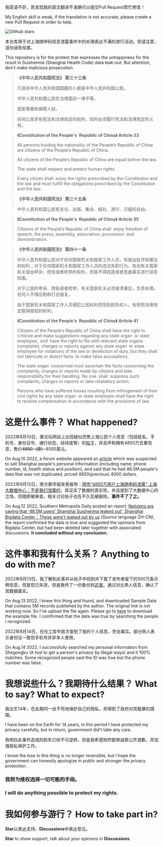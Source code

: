 我英语不好，若发现我的英文翻译不准确可以提交Pull Request帮忙修改！

My English skill is weak, if the translation is not accurate, please create a new Pull Request in order to help.

![Github stars](https://img.shields.io/github/stars/MineCreeper86/SuishenmaProtest.svg)

本仓库用于对上海随申码信息泄露事件中的处理表达不满的游行活动。但请注意，请勿诬告陷害。

This repository is for the protest that expresses the unhappiness for the result in Suishenma (Shanghai Health Code) data leak-out. But attention, don't make malicious prosecution.

> **《中华人民共和国宪法》 第三十三条**
> 
> 凡具有中华人民共和国国籍的人都是中华人民共和国公民。
> 
> 中华人民共和国公民在法律面前一律平等。
> 
> 国家尊重和保障人权。
> 
> 任何公民享有宪法和法律规定的权利，同时必须履行宪法和法律规定的义务。

> **《Constitution of the People's Republic of China》 Article 33**
> 
> All persons holding the nationality of the People’s Republic of China are citizens of the People’s Republic of China.
> 
> All citizens of the People’s Republic of China are equal before the law.
> 
> The state shall respect and protect human rights.
> 
> Every citizen shall enjoy the rights prescribed by the Constitution and the law and must fulfill the obligations prescribed by the Constitution and the law.

> **《中华人民共和国宪法》 第三十五条**
> 
> 中华人民共和国公民有言论、出版、集会、结社、游行、示威的自由。

> **《Constitution of the People's Republic of China》 Article 35**
> 
> Citizens of the People’s Republic of China shall enjoy freedom of speech, the press, assembly, association, procession and demonstration.

> **《中华人民共和国宪法》 第四十一条**
> 
> 中华人民共和国公民对于任何国家机关和国家工作人员，有提出批评和建议的权利；对于任何国家机关和国家工作人员的违法失职行为，有向有关国家机关提出申诉、控告或者检举的权利，但是不得捏造或者歪曲事实进行诬告陷害。
> 
> 对于公民的申诉、控告或者检举，有关国家机关必须查清事实，负责处理。任何人不得压制和打击报复。
> 
> 由于国家机关和国家工作人员侵犯公民权利而受到损失的人，有依照法律规定取得赔偿的权利。

> **《Constitution of the People's Republic of China》 Article 41**
> 
> Citizens of the People’s Republic of China shall have the right to criticize and make suggestions regarding any state organ or state employee, and have the right to file with relevant state organs complaints, charges or reports against any state organ or state employee for violations of the law or dereliction of duty, but they shall not fabricate or distort facts to make false accusations.
> 
> The state organ concerned must ascertain the facts concerning the complaints, charges or reports made by citizens and take responsibility for their handling. No one shall suppress such complaints, charges or reports or take retaliatory action.
> 
> Persons who have suffered losses resulting from infringement of their civil rights by any state organ or state employee shall have the right to receive compensation in accordance with the provisions of law.

# 这是什么事件？ What happened?

2022年8月10日，某论坛网站上出现疑似兜售上海公民个人信息（包括姓名、手机号、身份证号、通行状态、经纬度等）的[帖子](https://breached.to/Thread-VERIFIED-Shanghai-Suishenma-%E9%9A%8F%E7%94%B3%E7%A0%81-QR-code-48-5M-unique-users)，并且声称拥有4850万去重信息，售价~~4850（原）~~4000美元。

On Aug.10 2022, a forum website appeared an [article](https://breached.to/Thread-VERIFIED-Shanghai-Suishenma-%E9%9A%8F%E7%94%B3%E7%A0%81-QR-code-48-5M-unique-users) which was suspected to sell Shanghai people's personal information (including name, phone number, id, health status and position), and said that he had 48.5M people's data that was not duplicated, priced 4850(previous) 4000 dollars.

2022年8月12日，南方都市报发表报导：[网传“4850万用户上海随申码泄露” 上海大数据中心：不是我们泄露的](https://chinadigitaltimes.net/chinese/685610.html)，其证实了数据的真实性，并且提到了大数据中心的立场，但随即被审查，相关讨论帖子也在不久后被删除。**事件不了了之。**

On Aug.12 2022, Southern Metropolis Daily posted an report: [Netizens are saying that '48.5M users' Shanghai Suishenma leaked out', Shanghai Bigdata Center：These were't leaked out by us](https://chinadigitaltimes.net/chinese/685610.html) (Source language ZH-CN), the report confirmed the data is true and suggested the opinions from Bigdata Center, but had been deleted later together with associated discussions. **It concluded without any conclusion.**

# 这件事和我有什么关系？ Anything to do with me?

2022年8月13日，我了解到此事并从帖子中找到并下载了发布者留下的500万条示例信息，但是现已失效，但是我传了一份备份到[这里](https://mega.nz/file/BTNxhZbS#gfS9lEJsmuXc9dmSmiZ0bxgBplGa__OCiBE9MuzS-N8)。通过对比熟人信息，确认了其数据属实。

On Aug.13 2022, I knew this thing and found, and downloaded Sample Data that contains 5M records published by the author. The original link is not working now. So I've upload the file again. Please go to [here](https://mega.nz/file/BTNxhZbS#gfS9lEJsmuXc9dmSmiZ0bxgBplGa__OCiBE9MuzS-N8) to download the example file. I comfirmed that the data was true by searching the people I recognized.

2022年8月14日，在社工库中首次查到了我的个人信息，完全属实。部分熟人表示身份证一致但手机号并非本人使用。

On Aug.14 2022, I successfully searched my personal information from Shegongku (A tool to get a person's privacy by illegal ways) and it 100% matches. Some recognized people said the ID was true but the phone number was false.

# 我想说些什么？我期待什么结果？ What to say? What to expect?

我出生14年，在此期间一丝不苟地保护自己的隐私，却得到了政府对其粗暴的践踏。

I have been on the Earth for 14 years, in this period I have protected my privacy carefully, but in return, government did't take any care.

我明白此事件造成的损失已经不可逆转，但是我希望政府能够诚挚公开道歉，并加强隐私保护工作。

I know the lose in this thing is no longer reversible, but I hope the government can honestly apologize in public and stronger the privacy protection.

### 我将为维权选择一切可能的手段。

### I will do anything possible to protect my rights.

# 我如何参与游行？ How to take part in?

**Star**以表达支持，**Discussions**中表达意见。

**Star** to show support, talk about your opinions in **Discussions**.
